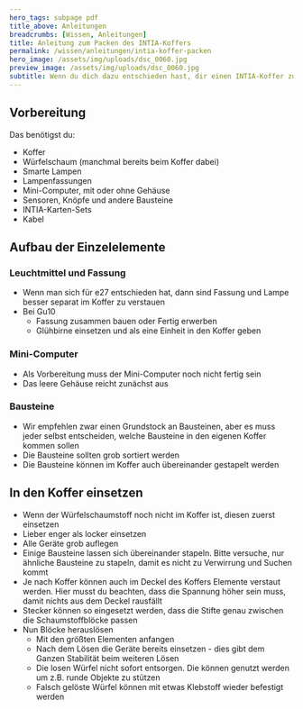 ```yaml
---
hero_tags: subpage pdf
title_above: Anleitungen
breadcrumbs: [Wissen, Anleitungen]
title: Anleitung zum Packen des INTIA-Koffers
permalink: /wissen/anleitungen/intia-koffer-packen
hero_image: /assets/img/uploads/dsc_0060.jpg
preview_image: /assets/img/uploads/dsc_0060.jpg
subtitle: Wenn du dich dazu entschieden hast, dir einen INTIA-Koffer zuzulegen und du bereits alles dafür gekauft hast, kann es an das Packen des Koffers gehen. Hier erfährst du, wie du den physischen Koffer packen kannst. Zu diesem Zweck musst du natürlich schon alles gekauft und dich entschieden haben, welcher Koffer es sein soll.
---
```


<!--StartFragment-->

## Vorbereitung

Das benötigst du:

- Koffer
- Würfelschaum (manchmal bereits beim Koffer dabei)
- Smarte Lampen
- Lampenfassungen
- Mini-Computer, mit oder ohne Gehäuse
- Sensoren, Knöpfe und andere Bausteine
- INTIA-Karten-Sets
- Kabel

## Aufbau der Einzelelemente

### Leuchtmittel und Fassung

- Wenn man sich für e27 entschieden hat, dann sind Fassung und Lampe besser separat im Koffer zu verstauen
- Bei Gu10
  - Fassung zusammen bauen oder Fertig erwerben
  - Glühbirne einsetzen und als eine Einheit in den Koffer geben

### Mini-Computer

- Als Vorbereitung muss der Mini-Computer noch nicht fertig sein
- Das leere Gehäuse reicht zunächst aus

### Bausteine

- Wir empfehlen zwar einen Grundstock an Bausteinen, aber es muss jeder selbst entscheiden, welche Bausteine in den eigenen Koffer kommen sollen
- Die Bausteine sollten grob sortiert werden
- Die Bausteine können im Koffer auch übereinander gestapelt werden

## In den Koffer einsetzen

- Wenn der Würfelschaumstoff noch nicht im Koffer ist, diesen zuerst einsetzen
- Lieber enger als locker einsetzen
- Alle Geräte grob auflegen
- Einige Bausteine lassen sich übereinander stapeln. Bitte versuche, nur ähnliche Bausteine zu stapeln, damit es nicht zu Verwirrung und Suchen kommt
- Je nach Koffer können auch im Deckel des Koffers Elemente verstaut werden. Hier musst du beachten, dass die Spannung höher sein muss, damit nichts aus dem Deckel rausfällt
- Stecker können so eingesetzt werden, dass die Stifte genau zwischen die Schaumstoffblöcke passen
- Nun Blöcke herauslösen
  - Mit den größten Elementen anfangen
  - Nach dem Lösen die Geräte bereits einsetzen - dies gibt dem Ganzen Stabilität beim weiteren Lösen
  - Die losen Würfel nicht sofort entsorgen. Die können genutzt werden um z.B. runde Objekte zu stützen
  - Falsch gelöste Würfel können mit etwas Klebstoff wieder befestigt werden

<!--EndFragment-->
